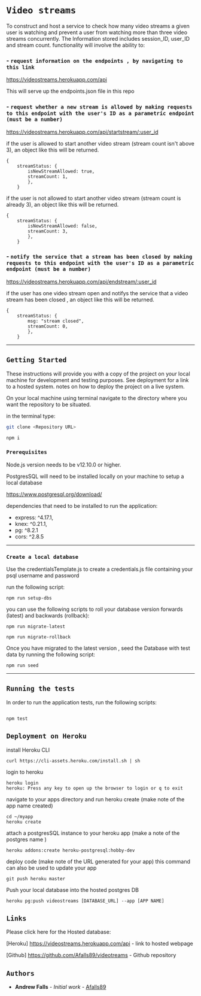 # `Video streams`

To construct and host a service to check how many video streams a given user is watching and prevent a user from watching more than three video streams concurrently. The Information stored includes session_ID, user_ID and stream count. functionality will involve the ability to:

### - `request information on the endpoints , by navigating to this link`

https://videostreams.herokuapp.com/api

This will serve up the endpoints.json file in this repo

### - `request whether a new stream is allowed by making requests to this endpoint with the user's ID as a parametric endpoint (must be a number)`

https://videostreams.herokuapp.com/api/startstream/:user_id

if the user is allowed to start another video stream (stream count isn't above 3), an object like this will be returned.

```
{
    streamStatus: {
        isNewStreamAllowed: true,
        streamCount: 1,
        },
    }
```

if the user is not allowed to start another video stream (stream count is already 3), an object like this will be returned.

```
{
    streamStatus: {
        isNewStreamAllowed: false,
        streamCount: 3,
        },
    }
```

### - `notify the service that a stream has been closed by making requests to this endpoint with the user's ID as a parametric endpoint (must be a number)`

https://videostreams.herokuapp.com/api/endstream/:user_id

if the user has one video stream open and notifys the service that a video stream has been closed , an object like this will be returned.

```
{
    streamStatus: {
        msg: "stream closed",
        streamCount: 0,
        },
    }
```

---

## `Getting Started`

These instructions will provide you with a copy of the project on your local machine for development and testing purposes. See deployment for a link to a hosted system. notes on how to deploy the project on a live system.

On your local machine using terminal navigate to the directory where you want the repository to be situated.

in the terminal type:

```bash
git clone <Repository URL>

npm i

```

### `Prerequisites`

Node.js version needs to be v12.10.0 or higher.

PostgresSQL will need to be installed locally on your machine to setup a local database

https://www.postgresql.org/download/

dependencies that need to be installed to run the application:

- express: ^4.17.1,
- knex: ^0.21.1,
- pg: ^8.2.1
- cors: ^2.8.5

---

### `Create a local database`

Use the credentialsTemplate.js to create a credentials.js file containing your psql username and password

run the following script:

```
npm run setup-dbs
```

you can use the following scripts to roll your database version forwards (latest) and backwards (rollback):

```
npm run migrate-latest

npm run migrate-rollback
```

Once you have migrated to the latest version , seed the Database with test data by running the following script:

```
npm run seed
```

---

## `Running the tests`

In order to run the application tests, run the following scripts:

```

npm test
```

## `Deployment on Heroku`

install Heroku CLI

```
curl https://cli-assets.heroku.com/install.sh | sh
```

login to heroku

```
heroku login
heroku: Press any key to open up the browser to login or q to exit
```

navigate to your apps directory and run heroku create (make note of the app name created)

```
cd ~/myapp
heroku create
```

attach a postgresSQL instance to your heroku app (make a note of the postgres name )

```
heroku addons:create heroku-postgresql:hobby-dev
```

deploy code (make note of the URL generated for your app)
this command can also be used to update your app

```
git push heroku master
```

Push your local database into the hosted postgres DB

```
heroku pg:push videostreams [DATABASE_URL] --app [APP NAME]
```

## `Links`

Please click here for the Hosted database:

[Heroku] https://videostreams.herokuapp.com/api - link to hosted webpage

[Github] https://github.com/Afalls89/videotreams - Github repository

## `Authors`

- **Andrew Falls** - _Initial work_ - [Afalls89](https://github.com/Afalls89)
